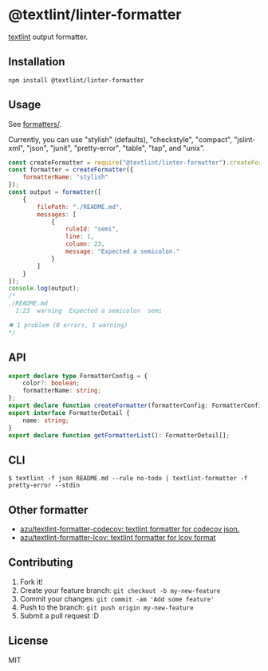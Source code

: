 # @textlint/linter-formatter

[textlint](https://github.com/textlint/textlint "textlint/textlint") output formatter.

## Installation

```
npm install @textlint/linter-formatter
```

## Usage

See [formatters/](src/formatters).

Currently, you can use "stylish" (defaults), "checkstyle", "compact", "jslint-xml", "json", "junit", "pretty-error", "table", "tap", and "unix".

```js
const createFormatter = require("@textlint/linter-formatter").createFormatter;
const formatter = createFormatter({
    formatterName: "stylish"
});
const output = formatter([
    {
        filePath: "./README.md",
        messages: [
            {
                ruleId: "semi",
                line: 1,
                column: 23,
                message: "Expected a semicolon."
            }
        ]
    }
]);
console.log(output);
/*
./README.md
  1:23  warning  Expected a semicolon  semi

✖ 1 problem (0 errors, 1 warning)
*/
```


## API

```typescript
export declare type FormatterConfig = {
    color?: boolean;
    formatterName: string;
};
export declare function createFormatter(formatterConfig: FormatterConfig): (results: TextlintResult[]) => string;
export interface FormatterDetail {
    name: string;
}
export declare function getFormatterList(): FormatterDetail[];
```

## CLI

```
$ textlint -f json README.md --rule no-todo | textlint-formatter -f pretty-error --stdin
```

## Other formatter

- [azu/textlint-formatter-codecov: textlint formatter for codecov json.](https://github.com/azu/textlint-formatter-codecov)
- [azu/textlint-formatter-lcov: textlint formatter for lcov format](https://github.com/azu/textlint-formatter-lcov)

## Contributing

1. Fork it!
2. Create your feature branch: `git checkout -b my-new-feature`
3. Commit your changes: `git commit -am 'Add some feature'`
4. Push to the branch: `git push origin my-new-feature`
5. Submit a pull request :D

## License

MIT
